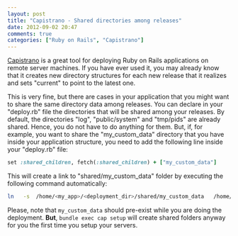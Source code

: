 ```yaml
---
layout: post
title: "Capistrano - Shared directories among releases"
date: 2012-09-02 20:47
comments: true
categories: ["Ruby on Rails", "Capistrano"]
---
```

[Capistrano](https://github.com/capistrano/capistrano) is a great tool for deploying Ruby on Rails applications on remote server machines. If you have ever used it, you may already know that it creates new directory structures for each new release that it realizes and sets "current" to point to the latest one.

This is very fine, but there are cases in your application that you might want to share the same directory data among releases. You can declare in your "deploy.rb" file the directories that will be shared among your releases. By default, the directories "log", "public/system" and "tmp/pids" are already shared. Hence, you do not have to do anything for them. But, if, for example, you want to share the "my_custom_data" directory that you have inside your application structure, you need to add the following line inside your "deploy.rb" file:

``` ruby Add this line to your deploy file
set :shared_children, fetch(:shared_children) + ["my_custom_data"]
```

This will create a link to "shared/my_custom_data" folder by executing the following command automatically:

``` bash Create a link to your custom shared folder
ln   -s  /home/<my_app>/<deployment_dir>/shared/my_custom_data   /home/<my_app>/<deployment_dir>/current/my_custom_data
```
Please, note that `my_custom_data` should pre-exist while you are doing the deployment. **But**, `bundle exec cap setup` will create shared folders anyway for you the first time you setup your servers.
